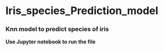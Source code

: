 # Iris_species_Prediction_model
<h3>Knn model to predict species of iris</h3>
<b>Use Jupyter notebook to run the file</b>
